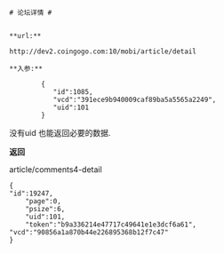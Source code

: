 	# 论坛详情 #
	
	
	**url:**
	
	http://dev2.coingogo.com:10/mobi/article/detail
	
	**入参:**
	
			{
			   "id":1085,
		       "vcd":"391ece9b940009caf89ba5a5565a2249",
		       "uid":101		
			}
	
	
没有uid 也能返回必要的数据.



**返回**
	

article/comments4-detail

	{
	"id":19247, 
		"page":0,
		"psize":6,
		"uid":101,
		"token":"b9a336214e47717c49641e1e3dcf6a61",
	"vcd":"90856a1a870b44e226895368b12f7c47"
	}
	